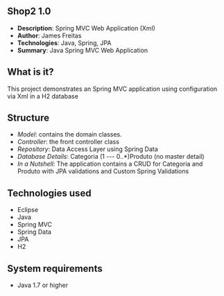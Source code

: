 
Shop2 1.0
------------------------------------------------------------------------
- **Description**: Spring MVC Web Application (Xml)
- **Author**: James Freitas
- **Technologies**: Java, Spring, JPA
- **Summary**: Java Spring MVC Web Application


What is it?
-----------

This project demonstrates an Spring MVC application using configuration via Xml in a H2 database



Structure
------------------------------------------------------------------------
- _Model_: contains the domain classes.   
- _Controller_: the front controller class
- _Repository_: Data Access Layer using Spring Data
- _Database Details_: Categoria (1 --- 0..*)Produto (no master detail)
- _In a Nutshell_: The application contains a CRUD for Categoria and Produto with JPA validations and Custom Spring Validations 

Technologies used
--------------------
- Eclipse
- Java
- Spring MVC
- Spring Data
- JPA
- H2


System requirements
-------------------
- Java 1.7 or higher
